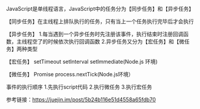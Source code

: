 <!-- 
    需要了解：
    1.什么是事件循环？【在哪个过程循环了？
    2.JavaScript中事件的执行顺序是怎么决定的？ 
-->

JavaScript是单线程语言，JavaScript中的任务分为【同步任务】和【异步任务】

【同步任务】在主线程上排队执行的任务，只有当上一个任务执行完毕后才会执行

【异步任务】
1.每当遇到一个异步任务时先注册该事件，执行结束时注册回调函数，主线程空了的时候依次执行回调函数
2.异步任务又分为【宏任务】和【微任务】两种类型

【宏任务】
setTimeout
setInterval
setImmediate(Node.js 环境)

【微任务】
Promise
process.nextTick(Node.js环境）

事件的执行顺序
1.先执行script代码
2.执行微任务
3.执行宏任务

参考链接：https://juejin.im/post/5b24b116e51d4558a65fdb70



